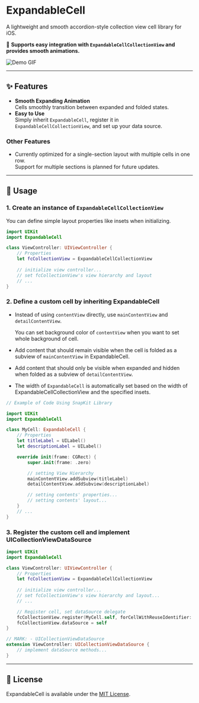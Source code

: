 # ExpandableCell

A lightweight and smooth accordion-style collection view cell library for iOS.

📌 **Supports easy integration with `ExpandableCellCollectionView` and provides smooth animations.**  

![Demo GIF](path/to/demo.gif) <!-- 여기에 GIF 파일을 추가해주세요 -->

---

## ✨ Features

- **Smooth Expanding Animation**  
  Cells smoothly transition between expanded and folded states.  
- **Easy to Use**  
  Simply inherit `ExpandableCell`, register it in `ExpandableCellCollectionView`, and set up your data source.

### Other Features  
- Currently optimized for a single-section layout with multiple cells in one row.  
  Support for multiple sections is planned for future updates.  

---

## 🚀 Usage

### 1. Create an instance of `ExpandableCellCollectionView`
You can define simple layout properties like insets when initializing.

```swift
import UIKit
import ExpandableCell

class ViewController: UIViewController {
    // Properties
    let fcCollectionView = ExpandableCellCollectionView
    
    // initialize view controller...
    // set fcCollectionView's view hierarchy and layout
    // ...
}
```

### 2. Define a custom cell by inheriting ExpandableCell
- Instead of using `contentView` directly, use `mainContentView` and `detailContentView`.
  
  You can set background color of `contentView` when you want to set whole background of cell.
- Add content that should remain visible when the cell is folded as a subview of `mainContentView` in ExpandableCell.
- Add content that should only be visible when expanded and hidden when folded as a subview of `detailContentView`.
- The width of `ExpandableCell` is automatically set based on the width of ExpandableCellCollectionView and the specified insets.
``` swift
// Example of Code Using SnapKit Library

import UIKit
import ExpandableCell

class MyCell: ExpandableCell {
    // Properties
    let titleLabel = UILabel()
    let descriptionLabel = UILabel()

    override init(frame: CGRect) {
        super.init(frame: .zero)

        // setting View Hierarchy
        mainContentView.addSubview(titleLabel)
        detailContentView.addSubview(descriptionLabel)

        // setting contents' properties...
        // setting contents' layout...
    }
    // ...
}
```

### 3. Register the custom cell and implement UICollectionViewDataSource
``` swift
import UIKit
import ExpandableCell

class ViewController: UIViewController {
    // Properties
    let fcCollectionView = ExpandableCellCollectionView
    
    // initialize view controller...
    // set fcCollectionView's view hierarchy and layout...
    // ...

    // Register cell, set dataSource delegate
    fcCollectionView.register(MyCell.self, forCellWithReuseIdentifier: "MyCell")
    fcCollectionView.dataSource = self
}

// MARK: - UICollectionViewDataSource
extension ViewController: UICollectionViewDataSource {
    // implement dataSource methods...
}
```
---
## 📜 License

ExpandableCell is available under the  [MIT License](https://github.com/nolanMinsung/ExpandableCell/blob/main/LICENSE).
